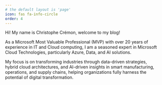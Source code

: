 ```yaml
---
# the default layout is 'page'
icon: fas fa-info-circle
order: 4
---
```


Hi! My name is Christophe Crémon, welcome to my blog!  

As a Microsoft Most Valuable Professional (MVP) with over 20 years of experience in IT and Cloud computing, I am a seasoned expert in Microsoft Cloud Technologies, particularly Azure, Data, and AI solutions.  

My focus is on transforming industries through data-driven strategies, hybrid cloud architectures, and AI-driven insights in smart manufacturing, operations, and supply chains, helping organizations fully harness the potential of digital transformation.
